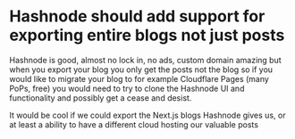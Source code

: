 # Hashnode should add support for exporting entire blogs not just posts

Hashnode is good, almost no lock in, no ads, custom domain amazing but when you export your blog you only get the posts not the blog so if you would like to migrate your blog to for example Cloudflare Pages (many PoPs, free) you would need to try to clone the Hashnode UI and functionality and possibly get a cease and desist.

It would be cool if we could export the Next.js blogs Hashnode gives us, or at least a ability to have a different cloud hosting our valuable posts